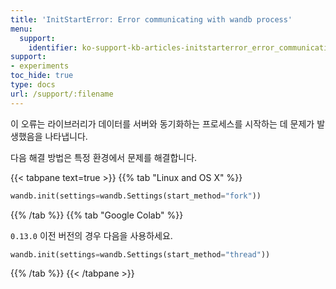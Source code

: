 ```yaml
---
title: 'InitStartError: Error communicating with wandb process'
menu:
  support:
    identifier: ko-support-kb-articles-initstarterror_error_communicating_wandb_process
support:
- experiments
toc_hide: true
type: docs
url: /support/:filename
---
```


이 오류는 라이브러리가 데이터를 서버와 동기화하는 프로세스를 시작하는 데 문제가 발생했음을 나타냅니다.

다음 해결 방법은 특정 환경에서 문제를 해결합니다.

{{< tabpane text=true >}}
{{% tab "Linux and OS X" %}}
```python
wandb.init(settings=wandb.Settings(start_method="fork"))
```

{{% /tab %}}
{{% tab "Google Colab" %}}

`0.13.0` 이전 버전의 경우 다음을 사용하세요.

```python
wandb.init(settings=wandb.Settings(start_method="thread"))
```
{{% /tab %}}
{{< /tabpane >}}
